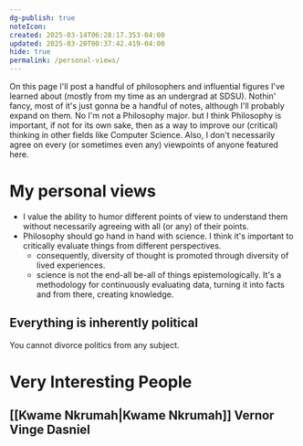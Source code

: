 ```yaml
---
dg-publish: true
noteIcon: 
created: 2025-03-14T06:28:17.353-04:00
updated: 2025-03-20T00:37:42.419-04:00
hide: true
permalink: /personal-views/
---
```


On this page I'll post a handful of philosophers and influential figures I've learned about (mostly from my time as an undergrad at SDSU). Nothin' fancy, most of it's just gonna be a handful of notes, although I'll probably expand on them. No I'm not a Philosophy major. but I think Philosophy is important, if not for its own sake, then as a way to improve our (critical) thinking in other fields like Computer Science. Also, I don't necessarily agree on every (or sometimes even any) viewpoints of anyone featured here. 


# My personal views
* I value the ability to humor different points of view to understand them without necessarily agreeing with all (or any) of their points.
* Philosophy should go hand in hand with science. I think it's important to critically evaluate things from different perspectives. 
	* consequently, diversity of thought is promoted through diversity of lived experiences. 
	* science is not the end-all be-all of things epistemologically. It's a methodology for continuously evaluating data, turning it into facts and from there, creating knowledge.
## Everything is inherently political
You cannot divorce politics from any subject.


# Very Interesting People
[[Kwame Nkrumah\|Kwame Nkrumah]]
Vernor Vinge
Dasniel
- 